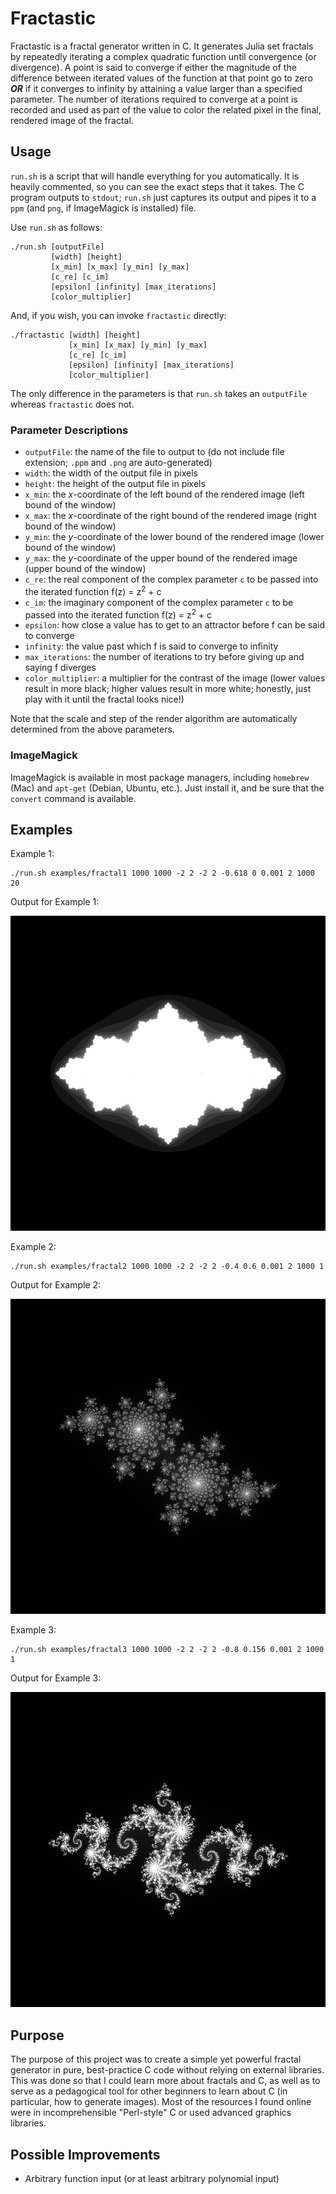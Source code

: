 # Fractastic
Fractastic is a fractal generator written in C. It generates Julia set fractals by repeatedly iterating a complex quadratic function until convergence (or divergence). A point is said to converge if either the magnitude of the difference between iterated values of the function at that point go to zero ***OR*** if it converges to infinity by attaining a value larger than a specified parameter. The number of iterations required to converge at a point is recorded and used as part of the value to color the related pixel in the final, rendered image of the fractal.

## Usage
`run.sh` is a script that will handle everything for you automatically. It is heavily commented, so you can see the exact steps that it takes. The C program outputs to `stdout`; `run.sh` just captures its output and pipes it to a `ppm` (and `png`, if ImageMagick is installed) file.

Use `run.sh` as follows:
```
./run.sh [outputFile]
         [width] [height]
         [x_min] [x_max] [y_min] [y_max]
         [c_re] [c_im]
         [epsilon] [infinity] [max_iterations]
         [color_multiplier]
```

And, if you wish, you can invoke `fractastic` directly:
```
./fractastic [width] [height]
             [x_min] [x_max] [y_min] [y_max]
             [c_re] [c_im]
             [epsilon] [infinity] [max_iterations]
             [color_multiplier]
```

The only difference in the parameters is that `run.sh` takes an `outputFile` whereas `fractastic` does not.

### Parameter Descriptions

* `outputFile`: the name of the file to output to (do not include file extension; `.ppm` and `.png` are auto-generated)
* `width`: the width of the output file in pixels
* `height`: the height of the output file in pixels
* `x_min`: the *x*-coordinate of the left bound of the rendered image (left bound of the window)
* `x_max`: the *x*-coordinate of the right bound of the rendered image (right bound of the window)
* `y_min`: the *y*-coordinate of the lower bound of the rendered image (lower bound of the window)
* `y_max`: the *y*-coordinate of the upper bound of the rendered image (upper bound of the window)
* `c_re`: the real component of the complex parameter `c` to be passed into the iterated function f(z) = z<sup>2</sup> + c
* `c_im`: the imaginary component of the complex parameter `c` to be passed into the iterated function f(z) = z<sup>2</sup> + c
* `epsilon`: how close a value has to get to an attractor before f can be said to converge
* `infinity`: the value past which f is said to converge to infinity
* `max_iterations`: the number of iterations to try before giving up and saying f diverges
* `color_multiplier`: a multiplier for the contrast of the image (lower values result in more black; higher values result in more white; honestly, just play with it until the fractal looks nice!)

Note that the scale and step of the render algorithm are automatically determined from the above parameters.

### ImageMagick
ImageMagick is available in most package managers, including `homebrew` (Mac) and `apt-get` (Debian, Ubuntu, etc.). Just install it, and be sure that the `convert` command is available.

## Examples

Example 1:
```
./run.sh examples/fractal1 1000 1000 -2 2 -2 2 -0.618 0 0.001 2 1000 20
```
Output for Example 1:

![Fractal 1](/examples/fractal1.png?raw=true "Fractal 1")

Example 2:
```
./run.sh examples/fractal2 1000 1000 -2 2 -2 2 -0.4 0.6 0.001 2 1000 1
```
Output for Example 2:

![Fractal 2](/examples/fractal2.png?raw=true "Fractal 2")

Example 3:
```
./run.sh examples/fractal3 1000 1000 -2 2 -2 2 -0.8 0.156 0.001 2 1000 1
```
Output for Example 3:

![Fractal 3](/examples/fractal3.png?raw=true "Fractal 3")

## Purpose

The purpose of this project was to create a simple yet powerful fractal generator in pure, best-practice C code without relying on external libraries. This was done so that I could learn more about fractals and C, as well as to serve as a pedagogical tool for other beginners to learn about C (in particular, how to generate images). Most of the resources I found online were in incomprehensible "Perl-style" C or used advanced graphics libraries.

## Possible Improvements

* Arbitrary function input (or at least arbitrary polynomial input)
